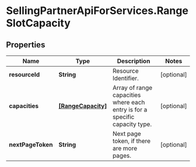 # SellingPartnerApiForServices.RangeSlotCapacity

## Properties
Name | Type | Description | Notes
------------ | ------------- | ------------- | -------------
**resourceId** | **String** | Resource Identifier. | [optional] 
**capacities** | [**[RangeCapacity]**](RangeCapacity.md) | Array of range capacities where each entry is for a specific capacity type. | [optional] 
**nextPageToken** | **String** | Next page token, if there are more pages. | [optional] 


